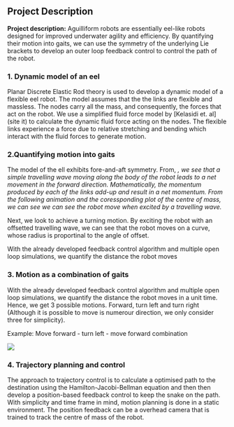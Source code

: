## Project Description

**Project description:** Aguilliform robots are essentially eel-like robots designed for improved underwater agility and efficiency. By quantifying their motion into gaits, we can use the symmetry of the underlying Lie brackets to develop an outer loop feedback control to control the path of the robot.

### 1. Dynamic model of an eel

Planar Discrete Elastic Rod theory is used to develop a dynamic model of a flexible eel robot. The model assumes that the the links are flexible and massless. The nodes carry all the mass, and consequently, the forces that act on the robot. We use a simplified fluid force model by [Kelasidi et. al](site it) to calculate the dynamic fluid force acting on the nodes. The flexible links experience a force due to relative stretching and bending which interact with the fluid forces to generate motion.



### 2.Quantifying motion into gaits

The model of the ell exhibits fore-and-aft symmetry. From, <cite paper>, we see that a simple travelling wave moving along the body of the robot leads to a net movement in the forward direction. Mathematically, the momentum produced by each of the links add-up and result in a net momentum. From the following animation and the coressponding plot of the centre of mass, we can see we can see the robot move when excited by a travelling wave. 



Next, we look to achieve a turning motion. By exciting the robot with an offsetted travelling wave, we can see that the robot moves on a curve, whose radius is proportinal to the angle of offset.

With the already developed feedback control algorithm and multiple open loop simulations, we quantify the distance the robot moves


### 3. Motion as a combination of gaits
With the already developed feedback control algorithm and multiple open loop simulations, we quantify the distance the robot moves in a unit time. Hence, we get 3 possible motions. Forward, turn left and turn right (Although it is possible to move is numerour direction, we only consider three for simplicity).

Example: Move forward - turn left - move forward combination

<img src="images/dummy_thumbnail.jpg?raw=true"/>

### 4. Trajectory planning and control

The approach to trajectory control is to calculate a optimised path to the destination using the Hamilton-Jacobi-Bellman equation and then then develop a position-based feedback control to keep the snake on the path. With simplicity and time frame in mind, motion planning is done in a static environment. The position feedback can be a overhead camera that is trained to track the centre of mass of the robot. 

